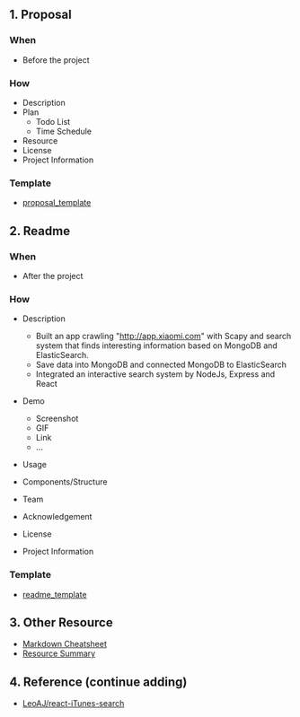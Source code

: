 ## 1. Proposal

### When
- Before the project

### How
- Description
- Plan
  - Todo List
  - Time Schedule
- Resource
- License
- Project Information

### Template
- [proposal_template](./proposal_template.md)

## 2. Readme
### When
- After the project

### How
- Description
  - Built an app crawling "http://app.xiaomi.com" with Scapy and search system that finds interesting information based on MongoDB and ElasticSearch. 
  - Save data into MongoDB and connected MongoDB to ElasticSearch 
  - Integrated an interactive search system by NodeJs, Express and React 

- Demo
  - Screenshot
  - GIF
  - Link
  - ...
- Usage
- Components/Structure
- Team
- Acknowledgement
- License
- Project Information

### Template
- [readme_template](https://github.com/hackjustu/Github-Ranking-FrontEnd)

## 3. Other Resource
- [Markdown Cheatsheet](https://github.com/adam-p/markdown-here/wiki/Markdown-Cheatsheet#headers)
- [Resource Summary](./Resource.md)

## 4. Reference (continue adding)
- [LeoAJ/react-iTunes-search](https://github.com/LeoAJ/react-iTunes-search)
